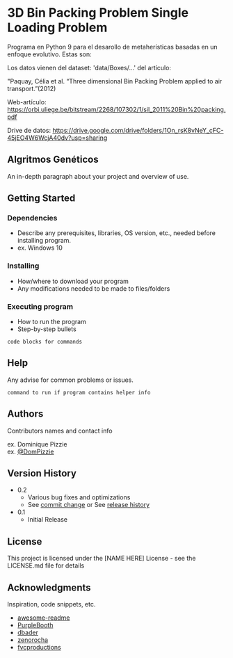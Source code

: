 # 3D Bin Packing Problem  Single Loading Problem

Programa en Python 9 para el desarollo de metaherísticas basadas en un enfoque evolutivo. Estas son:

 Los datos vienen del dataset: 'data/Boxes/...' del artículo:

"Paquay, Célia et al. “Three dimensional Bin Packing Problem applied to air transport.”(2012)

 Web-artículo: https://orbi.uliege.be/bitstream/2268/107302/1/sil_2011%20Bin%20packing.pdf

 Drive de datos: https://drive.google.com/drive/folders/1On_rsK8vNeY_cFC-45jEO4W6WcjA40dv?usp=sharing

## Algritmos Genéticos

An in-depth paragraph about your project and overview of use.

## Getting Started

### Dependencies

* Describe any prerequisites, libraries, OS version, etc., needed before installing program.
* ex. Windows 10

### Installing

* How/where to download your program
* Any modifications needed to be made to files/folders

### Executing program

* How to run the program
* Step-by-step bullets
```
code blocks for commands
```

## Help

Any advise for common problems or issues.
```
command to run if program contains helper info
```

## Authors

Contributors names and contact info

ex. Dominique Pizzie  
ex. [@DomPizzie](https://twitter.com/dompizzie)

## Version History

* 0.2
    * Various bug fixes and optimizations
    * See [commit change]() or See [release history]()
* 0.1
    * Initial Release

## License

This project is licensed under the [NAME HERE] License - see the LICENSE.md file for details

## Acknowledgments

Inspiration, code snippets, etc.
* [awesome-readme](https://github.com/matiassingers/awesome-readme)
* [PurpleBooth](https://gist.github.com/PurpleBooth/109311bb0361f32d87a2)
* [dbader](https://github.com/dbader/readme-template)
* [zenorocha](https://gist.github.com/zenorocha/4526327)
* [fvcproductions](https://gist.github.com/fvcproductions/1bfc2d4aecb01a834b46)
